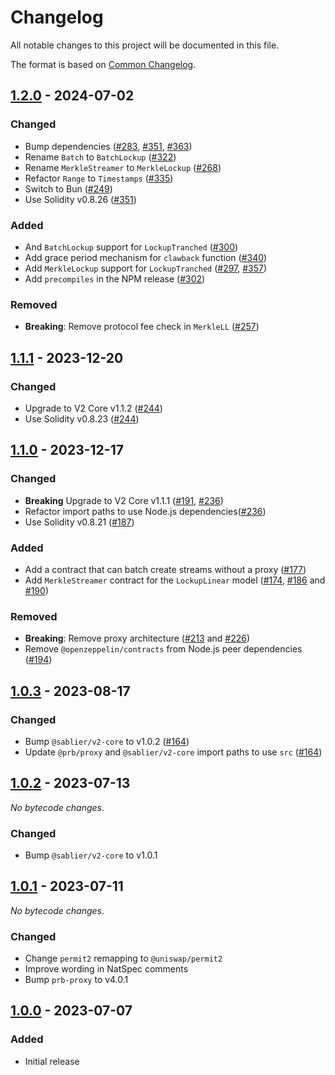 # Changelog

All notable changes to this project will be documented in this file.

The format is based on [Common Changelog](https://common-changelog.org).

[1.2.0]: https://github.com/sablier-labs/v2-periphery/compare/v1.1.1...v1.2.0
[1.1.1]: https://github.com/sablier-labs/v2-periphery/compare/v1.1.0...v1.1.1
[1.1.0]: https://github.com/sablier-labs/v2-periphery/compare/v1.0.3...v1.1.0
[1.0.3]: https://github.com/sablier-labs/v2-periphery/compare/v1.0.2...v1.0.3
[1.0.2]: https://github.com/sablier-labs/v2-periphery/compare/v1.0.1...v1.0.2
[1.0.1]: https://github.com/sablier-labs/v2-periphery/compare/v1.0.0...v1.0.1
[1.0.0]: https://github.com/sablier-labs/v2-periphery/releases/tag/v1.0.0

## [1.2.0] - 2024-07-02

### Changed

- Bump dependencies ([#283](https://github.com/sablier-labs/v2-periphery/pull/283),
  [#351](https://github.com/sablier-labs/v2-periphery/pull/351),
  [#363](https://github.com/sablier-labs/v2-periphery/pull/363))
- Rename `Batch` to `BatchLockup` ([#322](https://github.com/sablier-labs/v2-periphery/pull/322))
- Rename `MerkleStreamer` to `MerkleLockup` ([#268](https://github.com/sablier-labs/v2-periphery/pull/268))
- Refactor `Range` to `Timestamps` ([#335](https://github.com/sablier-labs/v2-periphery/pull/335))
- Switch to Bun ([#249](https://github.com/sablier-labs/v2-periphery/pull/249))
- Use Solidity v0.8.26 ([#351](https://github.com/sablier-labs/v2-periphery/pull/351))

### Added

- And `BatchLockup` support for `LockupTranched` ([#300](https://github.com/sablier-labs/v2-periphery/pull/300))
- Add grace period mechanism for `clawback` function ([#340](https://github.com/sablier-labs/v2-periphery/pull/340))
- Add `MerkleLockup` support for `LockupTranched` ([#297](https://github.com/sablier-labs/v2-periphery/pull/297),
  [#357](https://github.com/sablier-labs/v2-periphery/pull/357))
- Add `precompiles` in the NPM release ([#302](https://github.com/sablier-labs/v2-periphery/pull/302))

### Removed

- **Breaking**: Remove protocol fee check in `MerkleLL` ([#257](https://github.com/sablier-labs/v2-periphery/pull/257))

## [1.1.1] - 2023-12-20

### Changed

- Upgrade to V2 Core v1.1.2 ([#244](https://github.com/sablier-labs/v2-periphery/pull/244))
- Use Solidity v0.8.23 ([#244](https://github.com/sablier-labs/v2-periphery/pull/244))

## [1.1.0] - 2023-12-17

### Changed

- **Breaking** Upgrade to V2 Core v1.1.1 ([#191](https://github.com/sablier-labs/v2-periphery/pull/191),
  [#236](https://github.com/sablier-labs/v2-periphery/pull/236))
- Refactor import paths to use Node.js dependencies([#236](https://github.com/sablier-labs/v2-periphery/pull/236))
- Use Solidity v0.8.21 ([#187](https://github.com/sablier-labs/v2-periphery/pull/187))

### Added

- Add a contract that can batch create streams without a proxy
  ([#177](https://github.com/sablier-labs/v2-periphery/pull/177))
- Add `MerkleStreamer` contract for the `LockupLinear` model
  ([#174](https://github.com/sablier-labs/v2-periphery/pull/174),
  [#186](https://github.com/sablier-labs/v2-periphery/pull/186) and
  [#190](https://github.com/sablier-labs/v2-periphery/pull/190))

### Removed

- **Breaking**: Remove proxy architecture ([#213](https://github.com/sablier-labs/v2-periphery/pull/213) and
  [#226](https://github.com/sablier-labs/v2-periphery/pull/226))
- Remove `@openzeppelin/contracts` from Node.js peer dependencies
  ([#194](https://github.com/sablier-labs/v2-periphery/pull/194))

## [1.0.3] - 2023-08-17

### Changed

- Bump `@sablier/v2-core` to v1.0.2 ([#164](https://github.com/sablier-labs/v2-periphery/pull/164))
- Update `@prb/proxy` and `@sablier/v2-core` import paths to use `src`
  ([#164](https://github.com/sablier-labs/v2-periphery/pull/164))

## [1.0.2] - 2023-07-13

_No bytecode changes_.

### Changed

- Bump `@sablier/v2-core` to v1.0.1

## [1.0.1] - 2023-07-11

_No bytecode changes_.

### Changed

- Change `permit2` remapping to `@uniswap/permit2`
- Improve wording in NatSpec comments
- Bump `prb-proxy` to v4.0.1

## [1.0.0] - 2023-07-07

### Added

- Initial release
